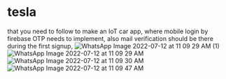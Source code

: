# tesla
that you need to follow to make an IoT car app,
 where mobile login by firebase OTP needs to implement, 
 also mail verification should be there during the first signup, 
![WhatsApp Image 2022-07-12 at 11 09 29 AM (1)](https://user-images.githubusercontent.com/96694861/178416843-2cd043b7-30a3-4219-a770-bd1c0b822f4b.jpeg)
![WhatsApp Image 2022-07-12 at 11 09 29 AM](https://user-images.githubusercontent.com/96694861/178416849-5c6f96f6-3adb-4f10-8444-141b46f04e5b.jpeg)
![WhatsApp Image 2022-07-12 at 11 09 30 AM](https://user-images.githubusercontent.com/96694861/178416852-7b12ac04-1599-418d-9984-924ed31fb3e0.jpeg)
![WhatsApp Image 2022-07-12 at 11 09 47 AM](https://user-images.githubusercontent.com/96694861/178416858-a116d576-ceee-41b7-8841-cb45e28c9c3f.jpeg)
